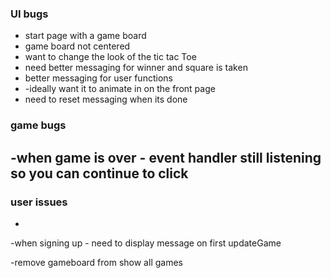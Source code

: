

### UI bugs

- start page with a game board
- game board not centered
- want to change the look of the tic tac Toe
- need better messaging for winner and square is taken
- better messaging for user functions
- -ideally want it to animate in on the front page
- need to reset messaging when its done


### game bugs
-when game is over - event handler still listening so you can continue to click
-

### user issues
-

-when signing up - need to display message on first updateGame

-remove gameboard from show all games
